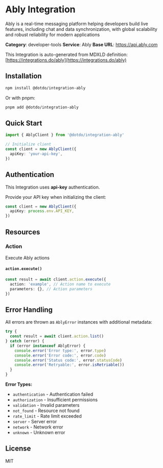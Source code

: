# Ably Integration

Ably is a real-time messaging platform helping developers build live features, including chat and data synchronization, with global scalability and robust reliability for modern applications

**Category**: developer-tools
**Service**: Ably
**Base URL**: https://api.ably.com

This Integration is auto-generated from MDXLD definition: [https://integrations.do/ably](https://integrations.do/ably)

## Installation

```bash
npm install @dotdo/integration-ably
```

Or with pnpm:

```bash
pnpm add @dotdo/integration-ably
```

## Quick Start

```typescript
import { AblyClient } from '@dotdo/integration-ably'

// Initialize client
const client = new AblyClient({
  apiKey: 'your-api-key',
})
```

## Authentication

This Integration uses **api-key** authentication.

Provide your API key when initializing the client:

```typescript
const client = new AblyClient({
  apiKey: process.env.API_KEY,
})
```

## Resources

### Action

Execute Ably actions

#### `action.execute()`

```typescript
const result = await client.action.execute({
  action: 'example', // Action name to execute
  parameters: {}, // Action parameters
})
```

## Error Handling

All errors are thrown as `AblyError` instances with additional metadata:

```typescript
try {
  const result = await client.action.list()
} catch (error) {
  if (error instanceof AblyError) {
    console.error('Error type:', error.type)
    console.error('Error code:', error.code)
    console.error('Status code:', error.statusCode)
    console.error('Retryable:', error.isRetriable())
  }
}
```

**Error Types:**

- `authentication` - Authentication failed
- `authorization` - Insufficient permissions
- `validation` - Invalid parameters
- `not_found` - Resource not found
- `rate_limit` - Rate limit exceeded
- `server` - Server error
- `network` - Network error
- `unknown` - Unknown error

## License

MIT
